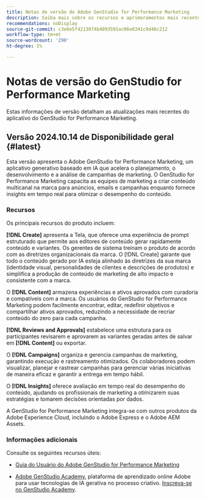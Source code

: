 ```yaml
---
title: Notas de versão do Adobe GenStudio for Performance Marketing
description: Saiba mais sobre os recursos e aprimoramentos mais recentes do Adobe GenStudio for Performance Marketing.
recommendations: noDisplay
source-git-commit: c3e6e5f4213074b4093591ac06e8341c9d46c212
workflow-type: tm+mt
source-wordcount: '290'
ht-degree: 1%

---
```


# Notas de versão do GenStudio for Performance Marketing

Estas informações de versão detalham as atualizações mais recentes do aplicativo do GenStudio for Performance Marketing.

## Versão 2024.10.14 de Disponibilidade geral {#latest}

Esta versão apresenta o Adobe GenStudio for Performance Marketing, um aplicativo generativo baseado em IA que acelera o planejamento, o desenvolvimento e a análise de campanhas de marketing. O GenStudio for Performance Marketing capacita as equipes de marketing a criar conteúdo multicanal na marca para anúncios, emails e campanhas enquanto fornece insights em tempo real para otimizar o desempenho do conteúdo.

### Recursos

Os principais recursos do produto incluem:

**[!DNL Create]** apresenta a Tela, que oferece uma experiência de prompt estruturado que permite aos editores de conteúdo gerar rapidamente conteúdo e variantes. Os gerentes de sistema treinam o produto de acordo com as diretrizes organizacionais da marca. O [!DNL Create] garante que todo o conteúdo gerado por IA esteja alinhado às diretrizes da sua marca (identidade visual, personalidades de clientes e descrições de produtos) e simplifica a produção de conteúdo de marketing de alto impacto e consistente com a marca.

O **[!DNL Content]** armazena experiências e ativos aprovados com curadoria e compatíveis com a marca. Os usuários do GenStudio for Performance Marketing podem facilmente encontrar, editar, redefinir objetivos e compartilhar ativos aprovados, reduzindo a necessidade de recriar conteúdo do zero para cada campanha.

**[!DNL Reviews and Approvals]** estabelece uma estrutura para os participantes revisarem e aprovarem as variantes geradas antes de salvar em **[!DNL Content]** ou exportar.

O **[!DNL Campaigns]** organiza e gerencia campanhas de marketing, garantindo execução e rastreamento otimizados. Os colaboradores podem visualizar, planejar e rastrear campanhas para gerenciar várias iniciativas de maneira eficaz e garantir a entrega em tempo hábil.

O **[!DNL Insights]** oferece avaliação em tempo real do desempenho do conteúdo, ajudando os profissionais de marketing a otimizarem suas estratégias e tomarem decisões orientadas por dados.

A GenStudio for Performance Marketing integra-se com outros produtos da Adobe Experience Cloud, incluindo o Adobe Express e o Adobe AEM Assets.

### Informações adicionais

Consulte os seguintes recursos úteis:

* [Guia do Usuário do Adobe GenStudio for Performance Marketing](https://experienceleague.adobe.com/en/docs/genstudio/user-guide/home)

* [Adobe GenStudio Academy](genstudioacademy.md), plataforma de aprendizado online Adobe para usar tecnologias de IA gerativa no processo criativo. [Inscreva-se no GenStudio Academy](http://adobe.ly/genstudioacademyregistration).
